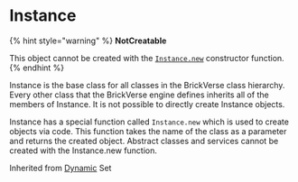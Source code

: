 # Instance

{% hint style="warning" %}
**NotCreatable**

This object cannot be created with the [`Instance.new`](broken-reference) constructor function.
{% endhint %}

Instance is the base class for all classes in the BrickVerse class hierarchy. Every other class that the BrickVerse engine defines inherits all of the members of Instance. It is not possible to directly create Instance objects.

Instance has a special function called `Instance.new` which is used to create objects via code. This function takes the name of the class as a parameter and returns the created object. Abstract classes and services cannot be created with the Instance.new function.

Inherited from [Dynamic](https://docs.brickverse.co/bricklua-lua-references-manual/dymanic) Set
